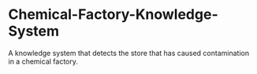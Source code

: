 # Chemical-Factory-Knowledge-System
A knowledge system that detects the store that has caused contamination in a chemical factory.
